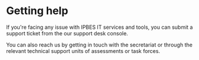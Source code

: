 # Getting help

If you're facing any issue with IPBES IT services and tools, you can submit a support ticket from the our support desk console.

You can also reach us by getting in touch with the secretariat or through the relevant technical support units of assessments or task forces.

## 


